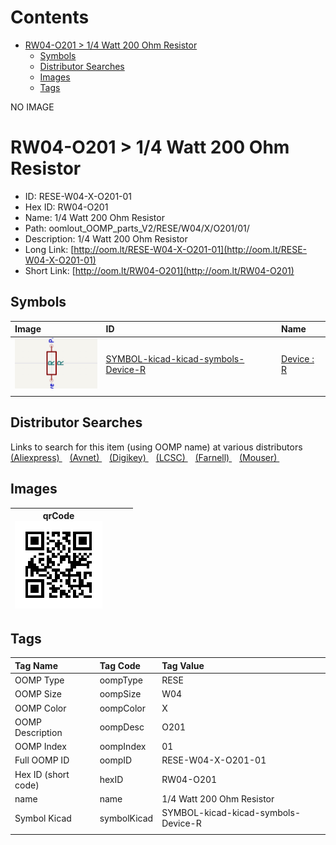 



Contents
========

* [RW04-O201 > 1/4 Watt 200 Ohm Resistor](#rw04-o201--14-watt-200-ohm-resistor)
	* [Symbols](#symbols)
	* [Distributor Searches](#distributor-searches)
	* [Images](#images)
	* [Tags](#tags)
  
NO IMAGE  
# RW04-O201 > 1/4 Watt 200 Ohm Resistor

- ID: RESE-W04-X-O201-01
- Hex ID: RW04-O201
- Name: 1/4 Watt 200 Ohm Resistor
- Path: oomlout_OOMP_parts_V2/RESE/W04/X/O201/01/
- Description: 1/4 Watt 200 Ohm Resistor
- Long Link: [http://oom.lt/RESE-W04-X-O201-01](http://oom.lt/RESE-W04-X-O201-01)
- Short Link: [http://oom.lt/RW04-O201](http://oom.lt/RW04-O201)

## Symbols
  

|Image|ID|Name|
| :--- | :--- | :--- |
|[![](https://raw.githubusercontent.com/oomlout/oomlout_OOMP_eda_V2/main/SYMBOL/kicad/kicad-symbols/Device/R/image_140.png)](https://github.com/oomlout/oomlout_OOMP_eda_V2/tree/main/SYMBOL/kicad/kicad-symbols/Device/R/)|[SYMBOL-kicad-kicad-symbols-Device-R](https://github.com/oomlout/oomlout_OOMP_eda_V2/tree/main/SYMBOL/kicad/kicad-symbols/Device/R/)|[Device : R](https://github.com/oomlout/oomlout_OOMP_eda_V2/tree/main/SYMBOL/kicad/kicad-symbols/Device/R/)|
||||

## Distributor Searches
  
Links to search for this item (using OOMP name) at various distributors  
[(Aliexpress) ](https://www.aliexpress.com/wholesale?SearchText=1/4+Watt+200+Ohm+Resistor)&nbsp;&nbsp;&nbsp;[(Avnet) ](https://www.avnet.com/shop/us/search/1/4+Watt+200+Ohm+Resistor)&nbsp;&nbsp;&nbsp;[(Digikey) ](https://www.digikey.co.uk/en/products/result?s=1/4+Watt+200+Ohm+Resistor)&nbsp;&nbsp;&nbsp;[(LCSC) ](https://www.lcsc.com/search?q=1/4+Watt+200+Ohm+Resistor)&nbsp;&nbsp;&nbsp;[(Farnell) ](https://uk.farnell.com/search?st=1/4+Watt+200+Ohm+Resistor)&nbsp;&nbsp;&nbsp;[(Mouser) ](https://www.mouser.com/c/?q=1/4+Watt+200+Ohm+Resistor)&nbsp;&nbsp;&nbsp;
## Images
  

|qrCode<br>[![](https://raw.githubusercontent.com/oomlout/oomlout_OOMP_parts_V2/main/RESE/W04/X/O201/01/qrCode_140.png)](https://github.com/oomlout/oomlout_OOMP_parts_V2/tree/main/RESE/W04/X/O201/01/qrCode.png)||||
| :---: | :---: | :---: | :---: |

## Tags
  

|Tag Name|Tag Code|Tag Value|
| :--- | :--- | :--- |
|OOMP Type|oompType|RESE|
|OOMP Size|oompSize|W04|
|OOMP Color|oompColor|X|
|OOMP Description|oompDesc|O201|
|OOMP Index|oompIndex|01|
|Full OOMP ID|oompID|RESE-W04-X-O201-01|
|Hex ID (short code)|hexID|RW04-O201|
|name|name|1/4 Watt 200 Ohm Resistor|
|Symbol Kicad|symbolKicad|SYMBOL-kicad-kicad-symbols-Device-R|
||||
